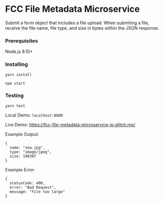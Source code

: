 # FCC File Metadata Microservice

Submit a form object that includes a file upload.
When submiting a file, receive the file name, file type, and size in bytes within the JSON response.

### Prerequisites

Node.js 8.10+

### Installing

```
yarn install

npm start
```

### Testing

`yarn test`


Local Demo: `localhost:8000`

Live Demo: https://fcc-file-metadata-microservice-jp.glitch.me/

Example Output:
```
{
  name: "sea.jpg",
  type: "image/jpeg",
  size: 190307
}
```
Example Error:
```
{
  statusCode: 400,
  error: "Bad Request",
  message: "File too large"
}
```
